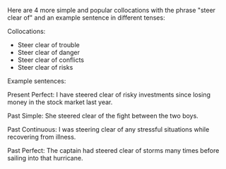 Here are 4 more simple and popular collocations with the phrase "steer clear of" and an example sentence in different tenses:

Collocations:

- Steer clear of trouble
- Steer clear of danger
- Steer clear of conflicts
- Steer clear of risks

Example sentences: 

Present Perfect: 
I have steered clear of risky investments since losing money in the stock market last year.

Past Simple:
She steered clear of the fight between the two boys.  

Past Continuous: 
I was steering clear of any stressful situations while recovering from illness.

Past Perfect:
The captain had steered clear of storms many times before sailing into that hurricane.
